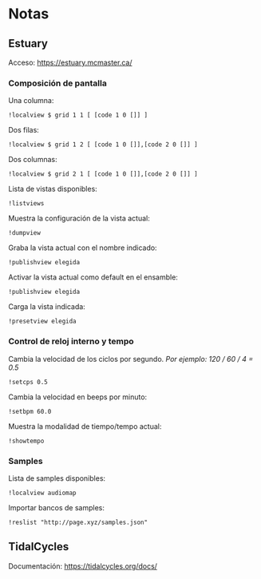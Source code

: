 # Notas

## Estuary

Acceso: https://estuary.mcmaster.ca/

### Composición de pantalla

Una columna:

	!localview $ grid 1 1 [ [code 1 0 []] ]

Dos filas:

	!localview $ grid 1 2 [ [code 1 0 []],[code 2 0 []] ]

Dos columnas:

	!localview $ grid 2 1 [ [code 1 0 []],[code 2 0 []] ]

Lista de vistas disponibles:

	!listviews

Muestra la configuración de la vista actual:

	!dumpview

Graba la vista actual con el nombre indicado:

	!publishview elegida

Activar la vista actual como default en el ensamble:

	!publishview elegida

Carga la vista indicada:

	!presetview elegida


### Control de reloj interno y tempo

Cambia la velocidad de los ciclos por segundo. *Por ejemplo: 120 / 60 / 4 = 0.5*

	!setcps 0.5

Cambia la velocidad en beeps por minuto:

	!setbpm 60.0

Muestra la modalidad de tiempo/tempo actual:

	!showtempo


### Samples

Lista de samples disponibles:

	!localview audiomap


Importar bancos de samples:

	!reslist "http://page.xyz/samples.json"


## TidalCycles

Documentación: https://tidalcycles.org/docs/
